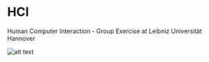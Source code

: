 # HCI
Human Computer Interaction - Group Exercise at Leibniz Universität Hannover

![alt text](https://i.kym-cdn.com/entries/icons/original/000/031/051/cover4.jpg "KEKW")